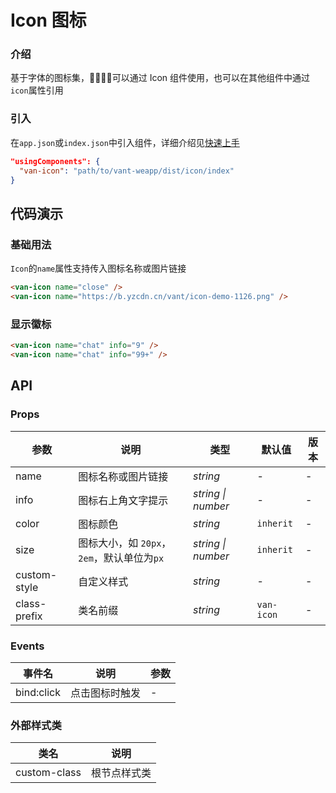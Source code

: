 # Icon 图标

### 介绍

基于字体的图标集，可以通过 Icon 组件使用，也可以在其他组件中通过`icon`属性引用

### 引入

在`app.json`或`index.json`中引入组件，详细介绍见[快速上手](#/quickstart#yin-ru-zu-jian)

```json
"usingComponents": {
  "van-icon": "path/to/vant-weapp/dist/icon/index"
}
```

## 代码演示

### 基础用法

`Icon`的`name`属性支持传入图标名称或图片链接

```html
<van-icon name="close" />
<van-icon name="https://b.yzcdn.cn/vant/icon-demo-1126.png" />
```

### 显示徽标

 ```html
<van-icon name="chat" info="9" />
<van-icon name="chat" info="99+" />
```

## API

### Props

| 参数 | 说明 | 类型 | 默认值 | 版本 |
|-----------|-----------|-----------|-------------|-------------|
| name | 图标名称或图片链接 | *string* | - | - |
| info | 图标右上角文字提示 | *string \| number* | - | - |
| color | 图标颜色 | *string* | `inherit` | - |
| size | 图标大小，如 `20px`，`2em`，默认单位为`px` | *string \| number* | `inherit` | - |
| custom-style | 自定义样式 | *string* | - | - |
| class-prefix | 类名前缀 | *string* | `van-icon` | - |

### Events

| 事件名 | 说明 | 参数 |
|-----------|-----------|-----------|
| bind:click | 点击图标时触发 | - |

### 外部样式类

| 类名 | 说明 |
|-----------|-----------|
| custom-class | 根节点样式类 |
